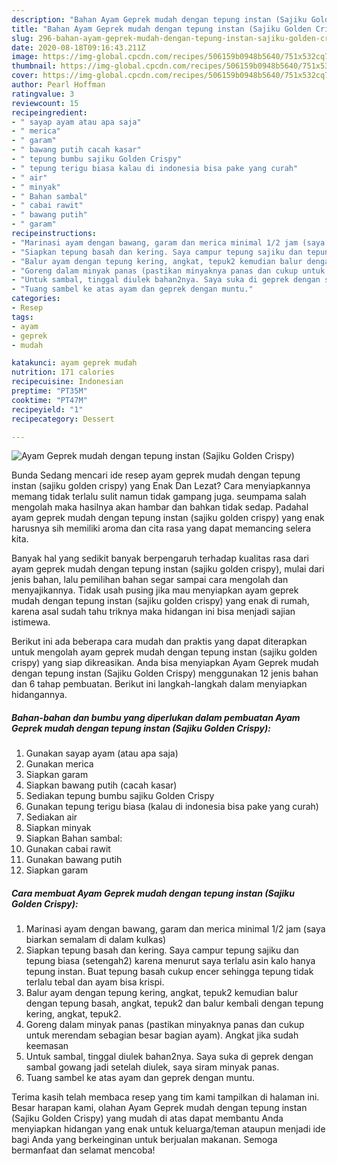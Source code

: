 ```yaml
---
description: "Bahan Ayam Geprek mudah dengan tepung instan (Sajiku Golden Crispy) | Langkah Membuat Ayam Geprek mudah dengan tepung instan (Sajiku Golden Crispy) Yang Mudah Dan Praktis"
title: "Bahan Ayam Geprek mudah dengan tepung instan (Sajiku Golden Crispy) | Langkah Membuat Ayam Geprek mudah dengan tepung instan (Sajiku Golden Crispy) Yang Mudah Dan Praktis"
slug: 296-bahan-ayam-geprek-mudah-dengan-tepung-instan-sajiku-golden-crispy-langkah-membuat-ayam-geprek-mudah-dengan-tepung-instan-sajiku-golden-crispy-yang-mudah-dan-praktis
date: 2020-08-18T09:16:43.211Z
image: https://img-global.cpcdn.com/recipes/506159b0948b5640/751x532cq70/ayam-geprek-mudah-dengan-tepung-instan-sajiku-golden-crispy-foto-resep-utama.jpg
thumbnail: https://img-global.cpcdn.com/recipes/506159b0948b5640/751x532cq70/ayam-geprek-mudah-dengan-tepung-instan-sajiku-golden-crispy-foto-resep-utama.jpg
cover: https://img-global.cpcdn.com/recipes/506159b0948b5640/751x532cq70/ayam-geprek-mudah-dengan-tepung-instan-sajiku-golden-crispy-foto-resep-utama.jpg
author: Pearl Hoffman
ratingvalue: 3
reviewcount: 15
recipeingredient:
- " sayap ayam atau apa saja"
- " merica"
- " garam"
- " bawang putih cacah kasar"
- " tepung bumbu sajiku Golden Crispy"
- " tepung terigu biasa kalau di indonesia bisa pake yang curah"
- " air"
- " minyak"
- " Bahan sambal"
- " cabai rawit"
- " bawang putih"
- " garam"
recipeinstructions:
- "Marinasi ayam dengan bawang, garam dan merica minimal 1/2 jam (saya biarkan semalam di dalam kulkas)"
- "Siapkan tepung basah dan kering. Saya campur tepung sajiku dan tepung biasa (setengah2) karena menurut saya terlalu asin kalo hanya tepung instan. Buat tepung basah cukup encer sehingga tepung tidak terlalu tebal dan ayam bisa krispi."
- "Balur ayam dengan tepung kering, angkat, tepuk2 kemudian balur dengan tepung basah, angkat, tepuk2 dan balur kembali dengan tepung kering, angkat, tepuk2."
- "Goreng dalam minyak panas (pastikan minyaknya panas dan cukup untuk merendam sebagian besar bagian ayam). Angkat jika sudah keemasan"
- "Untuk sambal, tinggal diulek bahan2nya. Saya suka di geprek dengan sambal gowang jadi setelah diulek, saya siram minyak panas."
- "Tuang sambel ke atas ayam dan geprek dengan muntu."
categories:
- Resep
tags:
- ayam
- geprek
- mudah

katakunci: ayam geprek mudah 
nutrition: 171 calories
recipecuisine: Indonesian
preptime: "PT35M"
cooktime: "PT47M"
recipeyield: "1"
recipecategory: Dessert

---
```



![Ayam Geprek mudah dengan tepung instan (Sajiku Golden Crispy)](https://img-global.cpcdn.com/recipes/506159b0948b5640/751x532cq70/ayam-geprek-mudah-dengan-tepung-instan-sajiku-golden-crispy-foto-resep-utama.jpg)

Bunda Sedang mencari ide resep ayam geprek mudah dengan tepung instan (sajiku golden crispy) yang Enak Dan Lezat? Cara menyiapkannya memang tidak terlalu sulit namun tidak gampang juga. seumpama salah mengolah maka hasilnya akan hambar dan bahkan tidak sedap. Padahal ayam geprek mudah dengan tepung instan (sajiku golden crispy) yang enak harusnya sih memiliki aroma dan cita rasa yang dapat memancing selera kita.



Banyak hal yang sedikit banyak berpengaruh terhadap kualitas rasa dari ayam geprek mudah dengan tepung instan (sajiku golden crispy), mulai dari jenis bahan, lalu pemilihan bahan segar sampai cara mengolah dan menyajikannya. Tidak usah pusing jika mau menyiapkan ayam geprek mudah dengan tepung instan (sajiku golden crispy) yang enak di rumah, karena asal sudah tahu triknya maka hidangan ini bisa menjadi sajian istimewa.


Berikut ini ada beberapa cara mudah dan praktis yang dapat diterapkan untuk mengolah ayam geprek mudah dengan tepung instan (sajiku golden crispy) yang siap dikreasikan. Anda bisa menyiapkan Ayam Geprek mudah dengan tepung instan (Sajiku Golden Crispy) menggunakan 12 jenis bahan dan 6 tahap pembuatan. Berikut ini langkah-langkah dalam menyiapkan hidangannya.

<!--inarticleads1-->

##### Bahan-bahan dan bumbu yang diperlukan dalam pembuatan Ayam Geprek mudah dengan tepung instan (Sajiku Golden Crispy):

1. Gunakan  sayap ayam (atau apa saja)
1. Gunakan  merica
1. Siapkan  garam
1. Siapkan  bawang putih (cacah kasar)
1. Sediakan  tepung bumbu sajiku Golden Crispy
1. Gunakan  tepung terigu biasa (kalau di indonesia bisa pake yang curah)
1. Sediakan  air
1. Siapkan  minyak
1. Siapkan  Bahan sambal:
1. Gunakan  cabai rawit
1. Gunakan  bawang putih
1. Siapkan  garam




<!--inarticleads2-->

##### Cara membuat Ayam Geprek mudah dengan tepung instan (Sajiku Golden Crispy):

1. Marinasi ayam dengan bawang, garam dan merica minimal 1/2 jam (saya biarkan semalam di dalam kulkas)
1. Siapkan tepung basah dan kering. Saya campur tepung sajiku dan tepung biasa (setengah2) karena menurut saya terlalu asin kalo hanya tepung instan. Buat tepung basah cukup encer sehingga tepung tidak terlalu tebal dan ayam bisa krispi.
1. Balur ayam dengan tepung kering, angkat, tepuk2 kemudian balur dengan tepung basah, angkat, tepuk2 dan balur kembali dengan tepung kering, angkat, tepuk2.
1. Goreng dalam minyak panas (pastikan minyaknya panas dan cukup untuk merendam sebagian besar bagian ayam). Angkat jika sudah keemasan
1. Untuk sambal, tinggal diulek bahan2nya. Saya suka di geprek dengan sambal gowang jadi setelah diulek, saya siram minyak panas.
1. Tuang sambel ke atas ayam dan geprek dengan muntu.




Terima kasih telah membaca resep yang tim kami tampilkan di halaman ini. Besar harapan kami, olahan Ayam Geprek mudah dengan tepung instan (Sajiku Golden Crispy) yang mudah di atas dapat membantu Anda menyiapkan hidangan yang enak untuk keluarga/teman ataupun menjadi ide bagi Anda yang berkeinginan untuk berjualan makanan. Semoga bermanfaat dan selamat mencoba!
